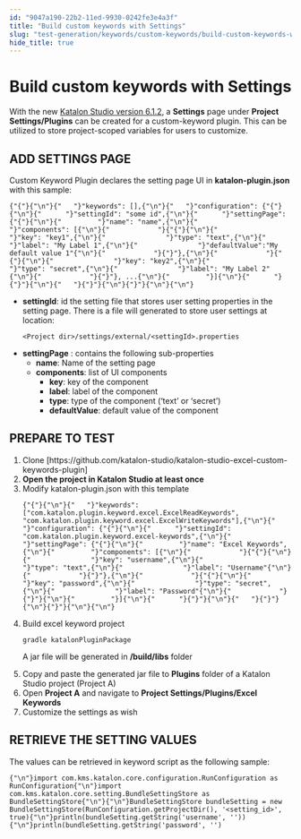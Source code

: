 ```yaml
---
id: "9047a190-22b2-11ed-9930-0242fe3e4a3f"
title: "Build custom keywords with Settings"
slug: "test-generation/keywords/custom-keywords/build-custom-keywords-with-settings"
hide_title: true
---
```

    

# <a id="id" class="anchor_top_offset"/><a id="ariaid-title1" class="anchor_top_offset"/>Build custom keywords with Settings

    
      
<p xmlns="http://www.w3.org/1999/xhtml" className="p">With the new <a className="xref" href="/general-information/release-notes/katalon-studio/version-6.x">Katalon     Studio version 6.1.2</a>, a <strong className="ph b">Settings</strong> page under   <strong className="ph b">Project Settings/Plugins</strong> can be created for a   custom-keyword plugin. This can be utilized to store project-scoped   variables for users to customize.</p> 
    
  

## <a id="id_1" class="anchor_top_offset"/>ADD SETTINGS PAGE

<p xmlns="http://www.w3.org/1999/xhtml" className="p">Custom Keyword Plugin declares the setting page UI in   <strong className="ph b">katalon-plugin.json</strong> with this sample:</p> 
<pre xmlns="http://www.w3.org/1999/xhtml" className="pre codeblock"><code>{"{"}{"\n"}{"   "}"keywords": [],{"\n"}{"   "}"configuration": {"{"}{"\n"}{"      "}"settingId": "some id",{"\n"}{"      "}"settingPage": {"{"}{"\n"}{"         "}"name": "name",{"\n"}{"         "}"components": [{"\n"}{"            "}{"{"}{"\n"}{"               "}"key": "key1",{"\n"}{"               "}"type": "text",{"\n"}{"               "}"label": "My Label 1",{"\n"}{"               "}"defaultValue":"My default value 1"{"\n"}{"            "}{"}"},{"\n"}{"            "}{"{"}{"\n"}{"               "}"key": "key2",{"\n"}{"               "}"type": "secret",{"\n"}{"               "}"label": "My Label 2"{"\n"}{"            "}{"}"}, ...{"\n"}{"         "}]{"\n"}{"      "}{"}"}{"\n"}{"   "}{"}"}{"\n"}{"}"}{"\n"}{"\n"}</code></pre> 
<ul xmlns="http://www.w3.org/1999/xhtml" className="ul"><li className="li">     <strong className="ph b">settingId</strong>: id the setting file that stores     user setting properties in the setting page. There is a file will     generated to store user settings at location:<pre className="pre codeblock"><code>&lt;Project dir&gt;/settings/external/&lt;settingId&gt;.properties</code></pre></li><li className="li">     <strong className="ph b">settingPage</strong> : contains the following     sub-properties      <ul className="ul"><li className="li">         <strong className="ph b">name</strong>: Name of the setting page</li><li className="li">         <strong className="ph b">components</strong>: list of UI components          <ul className="ul"><li className="li">             <strong className="ph b">key</strong>: key of the component</li><li className="li">             <strong className="ph b">label</strong>: label of the component</li><li className="li">             <strong className="ph b">type</strong>: type of the component             (‘text’ or ‘secret’)</li><li className="li">             <strong className="ph b">defaultValue</strong>: default value of the             component</li></ul>       </li></ul>   </li></ul> 

## <a id="id_2" class="anchor_top_offset"/>PREPARE TO TEST

<ol xmlns="http://www.w3.org/1999/xhtml" className="ol"><li className="li">Clone     [https://github.com/katalon-studio/katalon-studio-excel-custom-keywords-plugin]</li><li className="li">     <strong className="ph b">Open the project in Katalon Studio at least       once</strong>   </li><li className="li">Modify katalon-plugin.json with this template<pre className="pre codeblock"><code>{"{"}{"\n"}{"   "}"keywords": ["com.katalon.plugin.keyword.excel.ExcelReadKeywords", "com.katalon.plugin.keyword.excel.ExcelWriteKeywords"],{"\n"}{"   "}"configuration": {"{"}{"\n"}{"      "}"settingId": "com.katalon.plugin.keyword.excel-keywords",{"\n"}{"      "}"settingPage": {"{"}{"\n"}{"         "}"name": "Excel Keywords",{"\n"}{"         "}"components": [{"\n"}{"            "}{"{"}{"\n"}{"               "}"key": "username",{"\n"}{"               "}"type": "text",{"\n"}{"               "}"label": "Username"{"\n"}{"            "}{"}"},{"\n"}{"            "}{"{"}{"\n"}{"               "}"key": "password",{"\n"}{"               "}"type": "secret",{"\n"}{"               "}"label": "Password"{"\n"}{"            "}{"}"}{"\n"}{"         "}]{"\n"}{"      "}{"}"}{"\n"}{"   "}{"}"}{"\n"}{"}"}{"\n"}{"\n"}</code></pre></li><li className="li">     <p className="p">Build excel keyword project</p>     <p className="p">       <code className="ph codeph">gradle katalonPluginPackage</code>     </p>     <p className="p">A jar file will be generated in <strong className="ph b">/build/libs</strong>       folder</p>   </li><li className="li">Copy and paste the generated jar file to     <strong className="ph b">Plugins</strong> folder of a Katalon Studio project     (Project A)</li><li className="li">Open <strong className="ph b">Project A</strong> and navigate to <strong className="ph b">Project       Settings/Plugins/Excel Keywords</strong>   </li><li className="li">Customize the settings as wish</li></ol> 

## <a id="id_3" class="anchor_top_offset"/>RETRIEVE THE SETTING VALUES

<p xmlns="http://www.w3.org/1999/xhtml" className="p">The values can be retrieved in keyword script as the following   sample:</p> 
<pre xmlns="http://www.w3.org/1999/xhtml" className="pre codeblock"><code>{"\n"}import com.kms.katalon.core.configuration.RunConfiguration as RunConfiguration{"\n"}import com.kms.katalon.core.setting.BundleSettingStore as BundleSettingStore{"\n"}{"\n"}BundleSettingStore bundleSetting = new BundleSettingStore(RunConfiguration.getProjectDir(), '&lt;setting_id&gt;', true){"\n"}println(bundleSetting.getString('username', '')){"\n"}println(bundleSetting.getString('password', '')</code></pre> 
